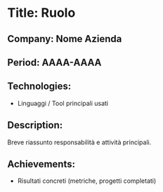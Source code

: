 # Title: Ruolo
## Company: Nome Azienda
## Period: AAAA-AAAA
## Technologies:
- Linguaggi / Tool principali usati
## Description:
Breve riassunto responsabilità e attività principali.
## Achievements:
- Risultati concreti (metriche, progetti completati)
